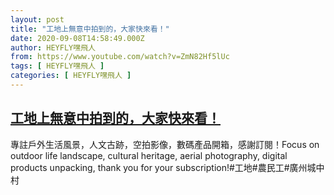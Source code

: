 ```yaml
---
layout: post
title: "工地上無意中拍到的，大家快來看！"
date: 2020-09-08T14:58:49.000Z
author: HEYFLY嘿飛人
from: https://www.youtube.com/watch?v=ZmN82Hf5lUc
tags: [ HEYFLY嘿飛人 ]
categories: [ HEYFLY嘿飛人 ]
---
```

<!--1599577129000-->
[工地上無意中拍到的，大家快來看！](https://www.youtube.com/watch?v=ZmN82Hf5lUc)
------

<div>
專註戶外生活風景，人文古跡，空拍影像，數碼產品開箱，感謝訂閱！Focus on outdoor life landscape, cultural heritage, aerial photography, digital products unpacking, thank you for your subscription!#工地#農民工#廣州城中村
</div>
